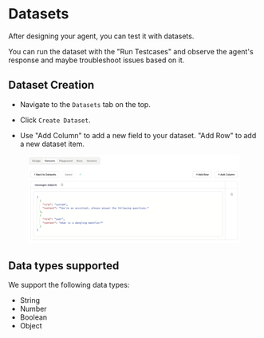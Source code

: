 # Datasets

After designing your agent, you can test it with datasets.

You can run the dataset with the "Run Testcases" and observe the agent's response and maybe troubleshoot issues based on it.


## Dataset Creation

* Navigate to the `Datasets` tab on the top.

* Click `Create Dataset`.

* Use "Add Column" to add a new field to your dataset. "Add Row" to add a new dataset item.

<figure><img src="../../images/datasets.png" alt=""><figcaption></figcaption></figure>


## Data types supported

We support the following data types:

* String
* Number
* Boolean
* Object
